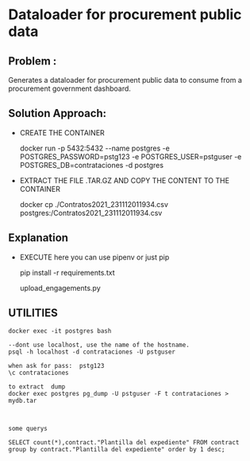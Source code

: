 # Dataloader for procurement public data
## Problem :
Generates a dataloader for procurement public data to consume from a procurement government dashboard.

## Solution Approach:
- CREATE THE CONTAINER

    docker run -p 5432:5432 --name postgres -e POSTGRES_PASSWORD=pstg123 -e POSTGRES_USER=pstguser -e POSTGRES_DB=contrataciones -d postgres

- EXTRACT THE FILE .TAR.GZ AND COPY THE CONTENT TO THE CONTAINER

    docker cp ./Contratos2021_231112011934.csv postgres:/Contratos2021_231112011934.csv

## Explanation
- EXECUTE 
    here you can use pipenv or just pip

    pip install -r requirements.txt  

    upload_engagements.py


## UTILITIES

    docker exec -it postgres bash

    --dont use localhost, use the name of the hostname.
    psql -h localhost -d contrataciones -U pstguser

    when ask for pass:  pstg123
    \c contrataciones

    to extract  dump
    docker exec postgres pg_dump -U pstguser -F t contrataciones > mydb.tar



    some querys

    SELECT count(*),contract."Plantilla del expediente" FROM contract group by contract."Plantilla del expediente" order by 1 desc;



